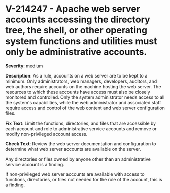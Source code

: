 # V-214247 - Apache web server accounts accessing the directory tree, the shell, or other operating system functions and utilities must only be administrative accounts.

**Severity**: medium

**Description**:
As a rule, accounts on a web server are to be kept to a minimum. Only administrators, web managers, developers, auditors, and web authors require accounts on the machine hosting the web server. The resources to which these accounts have access must also be closely monitored and controlled. Only the system administrator needs access to all the system's capabilities, while the web administrator and associated staff require access and control of the web content and web server configuration files.

**Fix Text**:
Limit the functions, directories, and files that are accessible by each account and role to administrative service accounts and remove or modify non-privileged account access.

**Check Text**:
Review the web server documentation and configuration to determine what web server accounts are available on the server.

Any directories or files owned by anyone other than an administrative service account is a finding. 

If non-privileged web server accounts are available with access to functions, directories, or files not needed for the role of the account, this is a finding.
